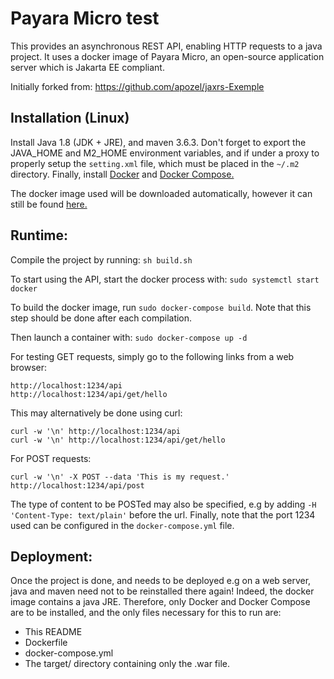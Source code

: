 # Payara Micro test

This provides an asynchronous REST API, enabling HTTP requests to a java project. It uses a docker image of Payara Micro, an open-source application server which is Jakarta EE compliant.

Initially forked from: <https://github.com/apozel/jaxrs-Exemple>


## Installation (Linux)

Install Java 1.8 (JDK + JRE), and maven 3.6.3. Don't forget to export the JAVA_HOME and M2_HOME environment variables, and if under a proxy to properly setup the ``` setting.xml ``` file, which must be placed in the ```~/.m2``` directory. Finally, install [Docker](https://docs.docker.com/engine/install) and [Docker Compose.](https://docs.docker.com/compose/install)

The docker image used will be downloaded automatically, however it can still be found [here.](https://hub.docker.com/r/payara/micro)


## Runtime:

Compile the project by running: ``` sh build.sh ```

To start using the API, start the docker process with: ``` sudo systemctl start docker ```

To build the docker image, run ``` sudo docker-compose build ```. Note that this step should be done after each compilation.

Then launch a container with: ``` sudo docker-compose up -d ```

For testing GET requests, simply go to the following links from a web browser:

```
http://localhost:1234/api
http://localhost:1234/api/get/hello
```

This may alternatively be done using curl:

```
curl -w '\n' http://localhost:1234/api
curl -w '\n' http://localhost:1234/api/get/hello
```

For POST requests:

```
curl -w '\n' -X POST --data 'This is my request.' http://localhost:1234/api/post
```

The type of content to be POSTed may also be specified, e.g by adding ``` -H 'Content-Type: text/plain' ``` before the url. Finally, note that the port 1234 used can be configured in the ``` docker-compose.yml ``` file.


## Deployment:

Once the project is done, and needs to be deployed e.g on a web server, java and maven need not to be reinstalled there again! Indeed, the docker image contains a java JRE. Therefore, only Docker and Docker Compose are to be installed, and the only files necessary for this to run are:

- This README
- Dockerfile
- docker-compose.yml
- The target/ directory containing only the .war file.
